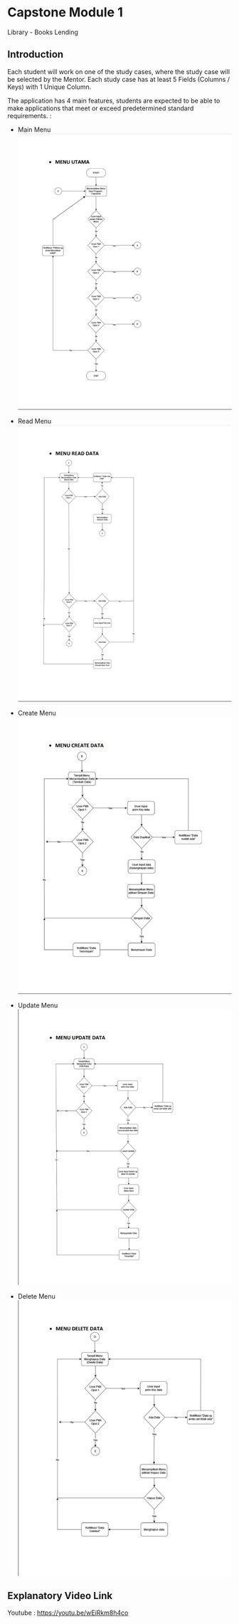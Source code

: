 # Capstone Module 1
Library - Books Lending

## Introduction

Each student will work on one of the study cases, where the study case will be selected by the Mentor. Each study case has at least 5 Fields (Columns / Keys) with 1 Unique Column.  

The application has 4 main features, students are expected to be able to make applications that meet or exceed predetermined standard requirements. :

* Main Menu
![Menu Utama](mainmenu.png)

* Read Menu
![Menu Read](read.png)

* Create Menu
![Menu Read](create.png)

* Update Menu
![Menu Read](update.png)

* Delete Menu
![Menu Read](delete.png)

## Explanatory Video Link
Youtube : https://youtu.be/wEiRkm8h4co
